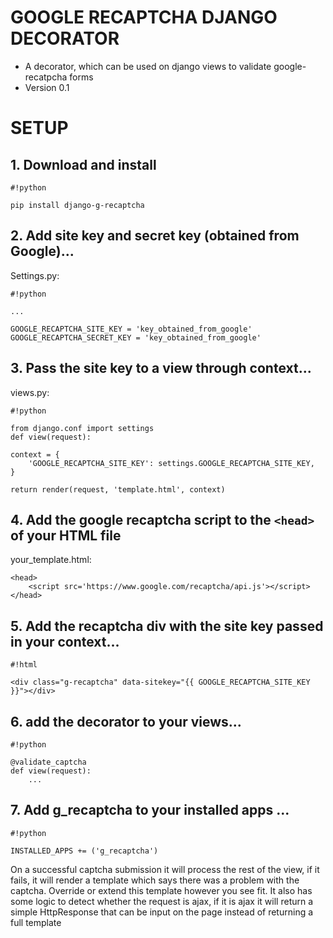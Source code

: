 # GOOGLE RECAPTCHA DJANGO DECORATOR #

* A decorator, which can be used on django views to validate google-recatpcha forms
* Version 0.1

# SETUP #

## 1. Download and install
```
#!python

pip install django-g-recaptcha
```

## 2. Add site key and secret key (obtained from Google)...

Settings.py:

```
#!python

...

GOOGLE_RECAPTCHA_SITE_KEY = 'key_obtained_from_google'
GOOGLE_RECAPTCHA_SECRET_KEY = 'key_obtained_from_google' 
```

## 3. Pass the site key to a view through context... 

views.py:

```
#!python

from django.conf import settings
def view(request):

context = {
    'GOOGLE_RECAPTCHA_SITE_KEY': settings.GOOGLE_RECAPTCHA_SITE_KEY,
}

return render(request, 'template.html', context)
```
## 4. Add the google recaptcha script to the `<head>` of your HTML file

your_template.html:

```
<head>
	<script src='https://www.google.com/recaptcha/api.js'></script>
</head>
```
## 5. Add the recaptcha div with the site key passed in your context... 

```
#!html

<div class="g-recaptcha" data-sitekey="{{ GOOGLE_RECAPTCHA_SITE_KEY }}"></div>
```
## 6. add the decorator to your views...

```
#!python

@validate_captcha
def view(request):
    ...
```
## 7. Add g_recaptcha to your installed apps ...


```
#!python

INSTALLED_APPS += ('g_recaptcha')
```
On a successful captcha submission it will process the rest of the view, if it fails, it will render a template which says there was a problem with the captcha. Override or extend this template however you see fit. It also has some logic to detect whether the request is ajax, if it is ajax it will return a simple HttpResponse that can be input on the page instead of returning a full template